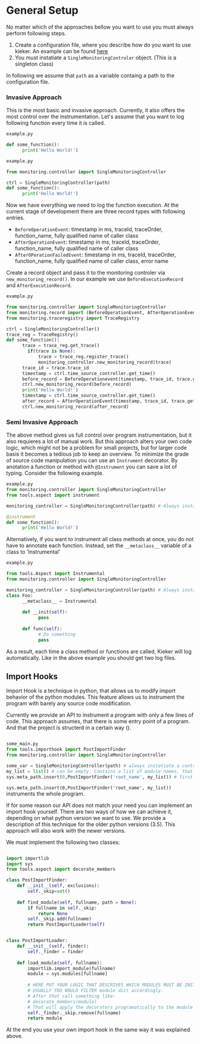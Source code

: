 # General Setup

No matter which of the approaches bellow you want to use you must always perform following steps.

1. Create a configuration file, where you describe how do you want to use kieker. An example can be found [here](https://github.com/silvergl/kieker-lang-pack-python/blob/refractor2/monitoring.ini)
2. You  must instatiate a `SingleMonitoringControler` object. (This is a singleton class)

In following we assume that `path` as a variable containg a path to the configuration file.

### Invasive Approach
This is the most basic and invasive approach. Currently, it also offers the most control over the instrumentation.
Let's assume that you want to log following function every time it is called.

```python
example.py

def some_function():
      print('Hello World!')

```


```python
example.py

from monitoring.controller import SingleMonitoringController

ctrl = SingleMonitoringController(path)
def some_function():
      print('Hello World!')

```
Now we have everything we need to log the function execution.
At the current stage of development there are three record types with following entries.

- `BeforeOperationEvent`: timestamp in ms, traceId, traceOrder, function_name, fully qualified name of caller class
- `AfterOperationEvent`: timestamp in ms, traceId, traceOrder, function_name, fully qualified name of caller class
- `AfterOPerationFailedEvent`: timestamp in ms, traceId, traceOrder, function_name, fully qualified name of caller class, error name

Create a record object and pass it to the monitoring controler via `new_monitoring_record()`. In our example we use `BeforeExecutionRecord` and `AfterExecutionRecord`.

```python
example.py

from monitoring.controller import SingleMonitoringController
from monitoring.record import (BeforeOperationEvent, AfterOperationEvent)
from monitoring.traceregistry import TraceRegistry

ctrl = SingleMonitoringController()
trace_reg = TraceRegistry()
def some_function():
      trace = trace_reg.get_trace()
        if(trace is None):
            trace = trace_reg.register_trace()
            monitoring_controller.new_monitoring_record(trace)
      trace_id = trace.trace_id
      timestamp = ctrl.time_source_controller.get_time()
      before_record = BeforeOperationevent(timestamp, trace_id, trace.get_next_order_id(), 'some_function','example.some_function')
      ctrl.new_monitoring_record(before_record)
      print('Hello World!')
      timestamp = ctrl.time_source_controller.get_time()
      after_record = AfterOperationEvent(timestamp, trace_id, trace.get_next_order_id(), 'some_function','example.some_function')
      ctrl.new_monitoring_record(after_record)


```
 
 
 ### Semi Invasive Approach
The above method gives us full control over program instrumentation, but it also requieres a lot of manual work. But this approach alters your own code logic, which might not be a problem for small projects, but for larger code basis it becomes a tedious job to keep an overview. To minimize the grade of source code manipulation you can use an `Instrument` decorator. By anotation a function or method with `@Instrument` you can save a lot of typing. Consider the following example.

```python
example.py
from monitoring.controller import SingleMonitoringController
from tools.aspect import instrument

monitoring_controller = SingleMonitoringController(path) # Always instatiate a controller

@instrument
def some_function():
      print('Hello World!')
```

Alternatively, if you want to instrument all class methods at once, you do not have to annotate each function. Instead, set the `__metaclass__` variable of a class to 'Instrumental'


```python
example.py

from tools.Aspect import Instrumental
from monitoring.controller import SingleMonitoringController

monitoring_controller = SingleMonitoringController(path) # Always instatiate a controller
class Foo:
      __metaclass__ = Instrumental
      
      def __init(self):
            pass
      
      def func(self):
            # Do something
            pass
```

As a result, each time a class method or functions are called, Kieker will log automatically. Like in the above example you should get two log files.

## Import Hooks
Import Hook is a technique in python, that allows us to modify import behavior of the python modules.
This feature allows us to instrument the program with barely any source code modification. 

Currently we provide an API to instrument a program with only a few lines of code.
This approach assumes, that there is some entry point of a program. And that the project is structerd in a certain way ().

```python

some_main.py
from tools.importhook import PostImportFinder
from monitoring.controller import SingleMonitoringController

some_var = SingleMonitoringController(path) # always instatiate a controller
my_list = list() # can be empty. Contains a list of module names, that must be skipped and not instrumented
sys.meta_path.insert(0,PostImportFinder('root_name', my_list)) # first parameter is a root name of the modules e.g root_name.something.fancy
```
`sys.meta_path.insert(0,PostImportFinder('root_name', my_list))` instruments the whole program. 

If for some reason our API does not match your need you can implement an import hook yourself.
There are two ways of how we can achieve it, depending on what python version we want to use. 
We provide a description of this technique for the older python versions (3.5).
This approach will also work with the newer versions.


We must implement the following two classes:


```python

import importlib
import sys
from tools.aspect import decorate_members

class PostImportFinder:
    def __init__(self, exclusions):
        self._skip=set()
    
    def find_module(self, fullname, path = None):
        if fullname in self._skip:
            return None
        self._skip.add(fullname)
        return PostImportLoader(self)


class PostImportLoader:
    def __init__(self, finder):
        self._finder = finder
    
    def load_module(self, fullname):
        importlib.import_module(fullname)
        module = sys.modules[fullname]
        
        # HERE PUT YOUR LOGIC THAT DESCRIVES WHICH MODULES MUST BE INSTRUMENTED
        # USUALLY YOU WOULD FILTER module dict accordingly.
        # After that call something like:
        # decorate_members(module)
        # That will apply the decorators programatically to the module functions
        self._finder._skip.remove(fullname)
        return module
```


At the end you use your own import hook in the same way it was explained above.



